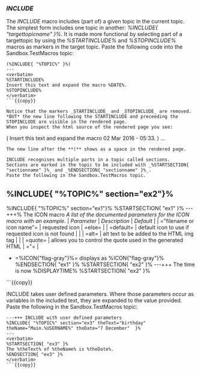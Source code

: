 ### _INCLUDE_
The _INCLUDE_ macro includes (part of) a given topic in the current topic.
The simplest form includes one topic in another: _%INCLUDE{ "targettopicname" }%_.
It is made more functional by selecting part of a targettopic by using the _%STARTINCLUDE%_ and _%STOPINCLUDE%_ macros as markers
in the target topic.
Paste the following code into the Sandbox.TestMacros topic:
```
(%INCLUDE{ "%TOPIC%" }%)
---
<verbatim>
%STARTINCLUDE%
Insert this text and expand the macro %DATE%.
%STOPINCLUDE%
</verbatim> 
```{{copy}}

Notice that the markers _STARTINCLUDE_ and _STOPINCLUDE_ are removed.
*BUT* the new line following the STARTINCLUDE and preceeding the STOPINCLUDE are visible in the rendered page.
When you inspect the html source of the rendered page you see:

```
(
Insert this text and expand the macro 02 Mar 2016 - 05:33.
)
...
```
The new line after the **(** shows as a space in the rendered page.

INCLUDE recognises multiple parts in a topic called sections.
Sections are marked in the topic to be included with _%STARTSECTION{ "sectionname" }%_ and _%ENDSECTION{ "sectionname" }%_.
Paste the following in the Sandbox.TestMacros topic.

```
%INCLUDE{ "%TOPIC%" section="ex2"}%
---
%INCLUDE{ "%TOPIC%" section="ex1"}%
<verbatim>
%STARTSECTION{ "ex1" }%
---+++% The ICON macro
*A list of the documented parameters for the ICON macro with an example*.
   | *Parameter* | *Description* | *Default* |
   | ="filename or icon name"= | requested icon | =else= |
   | =default= | default icon to use if requested icon is not found | |
   | =alt= | alt text to be added to the HTML img tag | |
   | =quote= | allows you to control the quote used in the generated HTML | ="= |

   * =%<nop>ICON{"flag-gray"}%= displays as %ICON{"flag-gray"}%
%ENDSECTION{ "ex1" }%
%STARTSECTION{ "ex2" }%
---+++ The time is now %DISPLAYTIME%
%STARTSECTION{ "ex2" }%
</verbatim>
```{{copy}}

INCLUDE takes user defined parameters.
Where those parameters occur as variables in the included text, they are expanded to the value provided.
Paste the following in the Sandbox.TestMacros topic:

```
---+++ INCLUDE with user defined parameters
%INCLUDE{ "%TOPIC%" section="ex3" theText="birthday" theName="Main.%USERNAME%" theDate="7 December"  }%
---
<verbatim>
%STARTSECTION{ "ex3" }%
The %theText% of %theName% is %theDate%.
%ENDSECTION{ "ex3" }%
</verbatim>
```{{copy}}
